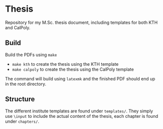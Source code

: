 # Thesis
Repository for my M.Sc. thesis document, including templates for both KTH and CalPoly.

## Build
Build the PDFs using `make`
- `make kth` to create the thesis using the KTH template
- `make calpoly` to create the thesis using the CalPoly template

The command will build using `latexmk` and the finished PDF should end up in the root directory.

## Structure
The different institute templates are found under `templates/`. They simply use `\input` to include the actual content of the thesis, each chapter is found under `chapters/`.